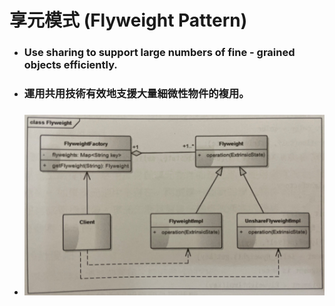 享元模式 (Flyweight Pattern)
=====
* ### Use sharing to support large numbers of fine - grained objects efficiently.
* ### 運用共用技術有效地支援大量細微性物件的複用。
* ### ![image](https://raw.githubusercontent.com/GitHub-WeiChiang/main/master/DesignPatterns/Python/%E4%BA%AB%E5%85%83%E6%A8%A1%E5%BC%8F%20(Flyweight%20Pattern)/%E4%BA%AB%E5%85%83%E6%A8%A1%E5%BC%8F%E7%9A%84%E9%A1%9E%E5%88%A5%E5%9C%96.jpg)
